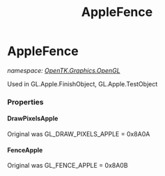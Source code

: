 ﻿---
title: AppleFence
---

# AppleFence
_namespace: [OpenTK.Graphics.OpenGL](N-OpenTK.Graphics.OpenGL.html)_

Used in GL.Apple.FinishObject, GL.Apple.TestObject



### Properties

#### DrawPixelsApple
Original was GL_DRAW_PIXELS_APPLE = 0x8A0A
#### FenceApple
Original was GL_FENCE_APPLE = 0x8A0B

